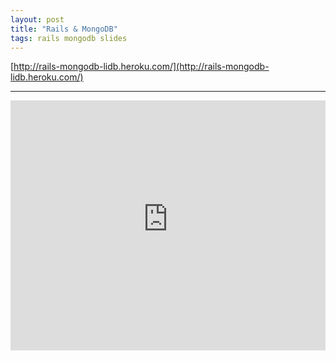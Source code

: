 ```yaml
---
layout: post
title: "Rails & MongoDB"
tags: rails mongodb slides
---
```


[http://rails-mongodb-lidb.heroku.com/](http://rails-mongodb-lidb.heroku.com/)

----

<iframe src="http://rails-mongodb-lidb.heroku.com/" style="width:100%; height: 400px; border-width: 0;">
</iframe>
